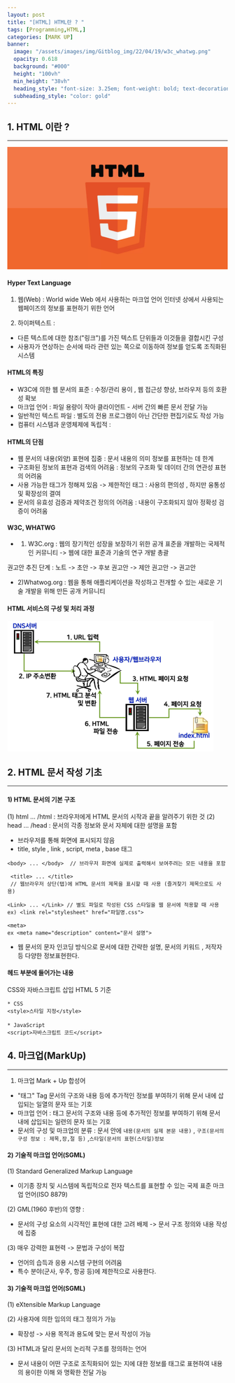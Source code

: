 ```yaml
---
layout: post
title: "[HTML] HTML란 ? " 
tags: [Programming,HTML,]
categories: [MARK UP]
banner:
  image: "/assets/images/img/Gitblog_img/22/04/19/w3c_whatwg.png"
  opacity: 0.618
  background: "#000"
  height: "100vh"
  min_height: "38vh"
  heading_style: "font-size: 3.25em; font-weight: bold; text-decoration: underline"
  subheading_style: "color: gold"
---
```




## 1. HTML 이란 ? 

***

<img src="/assets/images/banners/2022_04_19/HTML.PNG"> 

#### Hyper Text Language
1) 웹(Web) : World wide Web 에서 사용하는 마크업 언어 인터넷 상에서 사용되는 웹페이즈의 
정보를 표현하기 위한 언어

2)  하이퍼텍스트 :
- 다른 텍스트에 대한 참조("링크")를 가진 텍스트 단위들과 이것들을 결합시킨 구성
- 사용자가 연상하는 순서에 따라 관련 있는 쪽으로 이동하여 정보를 얻도록 조직화된 시스템 

#### HTML의 특징
- W3C에 의한 웹 문서의 표준 : 수정/관리 용이 , 웹 접근성 향상, 브라우저 등의 호환성 확보
- 마크업 언어 : 파일 용량이 작아 클라이언트 - 서버 간의 빠른 문서 전달 가능 
- 일반적인 텍스트 파일 : 별도의 전용 프로그램이 아닌 간단한 편집기로도 작성 가능
- 컴퓨터 시스템과 운영체제에 독립적 :

#### HTML의 단점
- 웹 문서의 내용(외양) 표현에 집중 : 문서 내용의 의미 정보를 표현하는 데 한계
- 구조화된 정보의 표현과 검색의 어려움 : 정보의 구조화 및 데이터 간의 연관성 표현의 어려움
- 사용 가능한 태그가 정해져 있음 -> 제한적인 태그 : 사용의 편의성 , 하지만 융통성 및 확장성의 결여
- 문서의 유효성 검증과 제약조건 정의의 어려움 : 내용이 구조화되지 않아 정확성 검증이 어려움

#### W3C, WHATWG

- 1) W3C.org : 웹의 장기적인 성장을 보장하기 위한 공개 표준을 개발하는 국제적인 커뮤니티 -> 웹에 대한 표준과 기술의 연구 개발 총괄 

권고안 추진 단계 : 노트 -> 초안 -> 후보 권고안 -> 제안 권고안 -> 권고안


- 2)Whatwog.org : 웹을 통해 애플리케이션을 작성하고 전개할 수 있는 새로운 기술 개발을 위해 만든 공개 커뮤니티 

#### HTML 서비스의 구성 및 처리 과정 
<img src="/assets/images/img/Gitblog_img/22/04/19/HTML_02.PNG"> 


## 2. HTML 문서 작성 기초 

***

#### 1) HTML 문서의 기본 구조  
   (1) html ... /html : 브라우저에게 HTML 문서의 시작과 끝을 알려주기 위한 것
   (2) head ... /head : 문서의 각종 정보와 문서 자체에 대한 설명을 포함 
  - 브라우저를 통해 화면에 표시되지 않음
  - title, style , link , script, meta , base 태그 

   ~~~
   <body> ... </body>  // 브라우저 화면에 실제로 출력해서 보여주려는 모든 내용을 포함 
   ~~~
  
   ~~~
    <title> ... </title> 
    // 웹브라우저 상단(탭)에 HTML 문서의 제목을 표시할 때 사용 (즐겨찾기 제목으로도 사용) 
   ~~~
   
   ~~~
   <Link> ... </Link> // 별도 파일로 작성된 CSS 스타일을 웹 문서에 적용할 때 사용
   ex) <link rel="stylesheet" href="파일명.css">
   ~~~
   
   ~~~
   <meta> 
   ex <meta name="description" content="문서 설명">
   ~~~
   - 웹 문서의 문자 인코딩 방식으로 문서에 대한 간략한 설명, 문서의 키워드 , 저작자 등 다양한 정보표현한다.
    
#### 헤드 부분에 들어가는 내용

CSS와 자바스크립트 삽입 HTML 5 기준


~~~
* CSS
<style>스타일 지정</style>

* JavaScript
<script>자바스크립트 코드</script>
~~~



##  4. 마크업(MarkUp)

***

1) 마크업 Mark + Up 합성어 
- "태그" Tag 문서의 구조와 내용 등에 추가적인 정보를 부여하기 위해 문서 내에 삽입되는 일열의 문자 또는 기호 
- 마크업 언어 : 태그 문서의 구조와 내용 등에 추가적인 정보를 부여하기 위해 문서 내에 삽입되는 일련의 문자 또는 기호 
- 문서의 구성 및 마크업의 분류 : 문서 안에 
`내용(문서의 실제 본문 내용)` , 
`구조(문서의 구성 정보 : 제목,장,절 등)` ,`스타일(문서의 표현(스타일)정보`


#### 2) 기술적 마크업 언어(SGML)

  (1) Standard Generalized Markup Language
  - 이기종 장치 및 시스템에 독립적으로 전자 텍스트를 표현할 수 있는 국제 표준 마크업 언어(ISO 8879)
  
  (2) GML(1960 후반)의 영향 : 
  - 문서의 구성 요소의 시각적인 표현에 대한 고려 배제 -> 문서 구조 정의와 내용 작성에 집중
  
  (3) 매우 강력한 표현력 -> 문법과 구성이 복잡
  - 언어의 습득과 응용 시스템 구현의 어려움    
  - 특수 분야(군사, 우주, 항공 등)에 제한적으로 사용한다.

#### 3) 기술적 마크업 언어(SGML)

  (1) eXtensible Markup Language 
 
  (2) 사용자에 의한 임의의 태그 정의가 가능 
  - 확장성 -> 사용 목적과 용도에 맞는 문서 작성이 가능
 
  (3) HTML과 달리 문서의 논리적 구조를 정의하는 언어
  - 문서 내용이 어떤 구조로 조직화되어 있는 지에 대한 정보를 태그로 표현하여 내용의 용이한 이해 와 명확한 전달 가능


